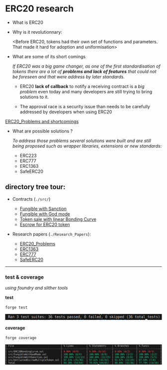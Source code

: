 # ERC20 research

- What is ERC20
- Why is it revolutionnary:

  <Before ERC20, tokens had their own set of functions and parameters. That made it hard for adoption and uniformisation>

- What are some of its short comings
 
  *If ERC20 was a big game changer, as one of the first standardisation of tokens there are a lot of **problems and lack of features** that could not be foreseen and that were address by later standards.*

  - ERC20 **lack of callback** to notify a receiving contract is a *big problem* even today and many developers are still trying to bring solutions to it.

  - The approval race is a security issue than needs to be carefully addressed by developers when using ERC20

 [ERC20_Problems and shortcomings](./Research_Papers/ERC20_PROBLEMS.md)

- What are possible solutions ?

    *To address those problems several solutions were built and are still being proposed such as wrapper libraries, extensions or new standards*:
    - ERC223
    - ERC777
    - ERC1363
    - SafeERC20

## directory tree tour:

- Contracts (`./src/`)
  - [Fungible with Sanction](./src/FungibleWithSanction.sol)
  - [Fungible with God mode](./src/FungibleWithGodMode.sol)
  - [Token sale with linear Bonding Curve](./src/ERC20BondingCurve.sol)
  - [Escrow for ERC20 token](./src/UntrustedEscrowMultipleToken.sol)

- Research papers (`./Research_Papers`):
  - [ERC20_Problems](./Research_Papers/ERC20_PROBLEMS.md)
  - [ERC1363](./Research_Papers/ERC1363.md)
  - [ERC777](./Research_Papers/ERC777.md)
  - [SafeERC20](./Research_Papers/SafeERC20.md)
______________________________

### test & coverage

*using foundry and slither tools* 

**test**

`forge test`

![tests](./assets/test-28-08.png "tests suite 100%")

**coverage**

`forge coverage`

![coverage](./assets/coverage-28-08.png "coverage 100%")